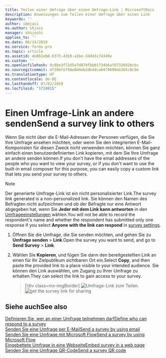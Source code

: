 ```yaml
---
title: Teilen einer Umfrage über einen Umfrage-Link | MicrosoftDocs
description: Anweisungen zum Teilen einer Umfrage über einen Link
keywords: ''
author: sbmjais
ms.author: shjais
manager: shujoshi
applies_to: ''
ms.date: 06/14/2019
ms.service: forms-pro
ms.topic: article
ms.assetid: de861eb8-b373-43b9-a1be-34d43c74349e
ms.custom: ''
ms.openlocfilehash: 9c8be3f72d5a7d079fbb01f34b6af67326926cbc
ms.sourcegitcommit: 4f20bfe750e8d4eb2db4dca0479699eb365c8c9e
ms.translationtype: HT
ms.contentlocale: de-DE
ms.lasthandoff: 07/02/2019
ms.locfileid: "1724915"
---
```

# <a name="send-a-survey-link-to-others"></a><span data-ttu-id="4928e-103">Einen Umfrage-Link an andere senden</span><span class="sxs-lookup"><span data-stu-id="4928e-103">Send a survey link to others</span></span>



<span data-ttu-id="4928e-104">Wenn Sie nicht über die E-Mail-Adressen der Personen verfügen, die Sie Ihre Umfrage ansehen möchten, oder wenn Sie den integrierten E-Mail-Komponisten für diesen Zweck nicht verwenden möchten, können Sie ganz einfach einen benutzerdefinierten Link kopieren, mit dem Sie Ihre Umfrage an andere senden können.</span><span class="sxs-lookup"><span data-stu-id="4928e-104">If you don't have the email addresses of the people who you want to view your survey, or if you don't want to use the built-in email composer for this purpose, you can easily copy a custom link that lets you send your survey to others.</span></span>

> [!NOTE]
> <span data-ttu-id="4928e-105">Der generierte Umfrage-Link ist ein nicht personalisierter Link.</span><span class="sxs-lookup"><span data-stu-id="4928e-105">The survey link generated is a non-personalized link.</span></span> <span data-ttu-id="4928e-106">Sie können den Namen des Befragten nicht aufzeichnen und ob der Befragte nur eine Antwort abgegeben hat, wenn Sie **Jeder mit dem Link kann antworten** in den [Umfrageeinstellungen](invite-settings.md) wählen.</span><span class="sxs-lookup"><span data-stu-id="4928e-106">You will not be able to record the respondent's name and whether the respondent has submitted only one response if you select **Anyone with the link can respond** in [survey settings](invite-settings.md).</span></span>

1.  <span data-ttu-id="4928e-107">Öffnen Sie die Umfrage, die Sie senden möchten, und gehen Sie zu **Umfrage senden** &gt; **Link**.</span><span class="sxs-lookup"><span data-stu-id="4928e-107">Open the survey you want to send, and go to **Send Survey** &gt; **Link**.</span></span>

2.  <span data-ttu-id="4928e-108">Wählen Sie **Kopieren**, und fügen Sie dann den bereitgestellten Link an einen für Ihr Zielpublikum sichtbaren Ort ein.</span><span class="sxs-lookup"><span data-stu-id="4928e-108">Select **Copy**, and then paste the provided link to a place visible to your intended audience.</span></span> <span data-ttu-id="4928e-109">Sie können den Link auswählen, um Zugang zu Ihrer Umfrage zu erhalten.</span><span class="sxs-lookup"><span data-stu-id="4928e-109">They can select the link to gain access to your survey.</span></span>

    > [!div class=mx-imgBorder]
    > <span data-ttu-id="4928e-110">![Umfrage-Link zum Teilen](media/survey-link.png "Umfrage-Link zum Teilen").</span><span class="sxs-lookup"><span data-stu-id="4928e-110">![get the survey link for sharing](media/survey-link.png "Get the survey link for sharing")</span></span>  

## <a name="see-also"></a><span data-ttu-id="4928e-111">Siehe auch</span><span class="sxs-lookup"><span data-stu-id="4928e-111">See also</span></span>

[<span data-ttu-id="4928e-112">Definieren Sie, wer an einer Umfrage teilnehmen darf</span><span class="sxs-lookup"><span data-stu-id="4928e-112">Define who can respond to a survey</span></span>](invite-settings.md)<br>
[<span data-ttu-id="4928e-113">Senden Sie eine Umfrage per E-Mail</span><span class="sxs-lookup"><span data-stu-id="4928e-113">Send a survey by using email</span></span>](send-survey-email.md)<br>
[<span data-ttu-id="4928e-114">Senden Sie eine Umfrage mit Microsoft Flow</span><span class="sxs-lookup"><span data-stu-id="4928e-114">Send a survey by using Microsoft Flow</span></span>](send-survey-microsoft-flow.md)<br>
[<span data-ttu-id="4928e-115">Eingebettete Umfrage in eine Webseite</span><span class="sxs-lookup"><span data-stu-id="4928e-115">Embed survey in a web page</span></span>](embed-web-page.md)<br>
[<span data-ttu-id="4928e-116">Senden Sie eine Umfrage QR-Code</span><span class="sxs-lookup"><span data-stu-id="4928e-116">Send a survey QR code</span></span>](send-survey-qrcode.md)